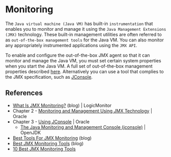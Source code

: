 # Monitoring

The `Java virtual machine (Java VM)` has built-in `instrumentation` that enables you to monitor and manage it using the `Java Management Extensions (JMX)` technology. These built-in management utilities are often referred to as `out-of-the-box management tools` for the Java VM. You can also monitor any appropriately instrumented applications using the `JMX API`.

To enable and configure the out-of-the-box JMX agent so that it can monitor and manage the Java VM, you must set certain system properties when you start the Java VM. A full set of out-of-the-box management properties described [here](https://docs.oracle.com/javase/8/docs/technotes/guides/management/agent.html#gdevf). Alternatively you can use a tool that complies to the JMX specification, such as [JConsole](https://en.wikipedia.org/wiki/JConsole).

## References

* [What Is JMX Monitoring?](https://www.logicmonitor.com/blog/what-is-jmx-monitoring) (blog) | LogicMonitor
* Chapter 2 - [Monitoring and Management Using JMX Technology](https://docs.oracle.com/javase/8/docs/technotes/guides/management/agent.html) | Oracle
* Chapter 3 - [Using JConsole](https://docs.oracle.com/javase/8/docs/technotes/guides/management/jconsole.html) | Oracle
    * [The Java Monitoring and Management Console (jconsole)](https://openjdk.org/tools/svc/jconsole/) | OpenJDK
* [Best Tools For JMX Monitoring](https://www.pcwdld.com/best-jmx-monitoring-tools) (blog)
* [Best JMX Monitoring Tools](https://www.netadmintools.com/best-jmx-monitoring-tools/) (blog)
* [10 Best JMX Monitoring Tools](https://www.itprc.com/best-jmx-monitoring-tools/)
